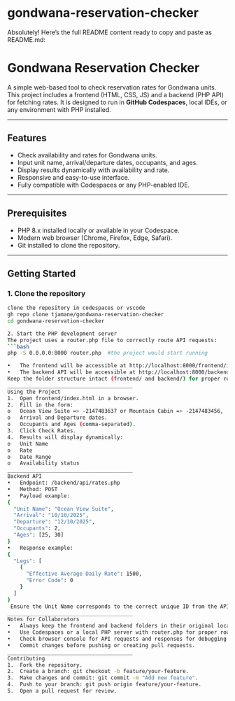 # gondwana-reservation-checker

Absolutely! Here’s the full README content ready to copy and paste as README.md:
# Gondwana Reservation Checker

A simple web-based tool to check reservation rates for Gondwana units. This project includes a frontend (HTML, CSS, JS) and a backend (PHP API) for fetching rates. It is designed to run in **GitHub Codespaces**, local IDEs, or any environment with PHP installed.

---

## Features

- Check availability and rates for Gondwana units.
- Input unit name, arrival/departure dates, occupants, and ages.
- Display results dynamically with availability and rate.
- Responsive and easy-to-use interface.
- Fully compatible with Codespaces or any PHP-enabled IDE.

---

## Prerequisites

- PHP 8.x installed locally or available in your Codespace.
- Modern web browser (Chrome, Firefox, Edge, Safari).
- Git installed to clone the repository.

---

## Getting Started

### 1. Clone the repository

```bash
clone the repository in codespaces or vscode
gh repo clone tjamane/gondwana-reservation-checker
cd gondwana-reservation-checker

2. Start the PHP development server
The project uses a router.php file to correctly route API requests:
```bash
php -S 0.0.0.0:8000 router.php  #the project would start running

•	The frontend will be accessible at http://localhost:8000/frontend/index.html.
•	The backend API will be accessible at http://localhost:8000/backend/api/rates.php.
Keep the folder structure intact (frontend/ and backend/) for proper routing.
________________________________________
Using the Project
1.	Open frontend/index.html in a browser.
2.	Fill in the form:
o	Ocean View Suite => -2147483637 or Mountain Cabin => -2147483456,
o	Arrival and Departure dates.
o	Occupants and Ages (comma-separated).
3.	Click Check Rates.
4.	Results will display dynamically:
o	Unit Name
o	Rate
o	Date Range
o	Availability status
________________________________________
Backend API
•	Endpoint: /backend/api/rates.php
•	Method: POST
•	Payload example:
{
  "Unit Name": "Ocean View Suite",
  "Arrival": "10/10/2025",
  "Departure": "12/10/2025",
  "Occupants": 2,
  "Ages": [25, 30]
}
•	Response example:
{
  "Legs": [
    {
      "Effective Average Daily Rate": 1500,
      "Error Code": 0
    }
  ]
}
 Ensure the Unit Name corresponds to the correct unique ID from the API.
________________________________________
Notes for Collaborators
•	Always keep the frontend and backend folders in their original locations.
•	Use Codespaces or a local PHP server with router.php for proper routing.
•	Check browser console for API requests and responses for debugging.
•	Commit changes before pushing or creating pull requests.
________________________________________
Contributing
1.	Fork the repository.
2.	Create a branch: git checkout -b feature/your-feature.
3.	Make changes and commit: git commit -m "Add new feature".
4.	Push to your branch: git push origin feature/your-feature.
5.	Open a pull request for review.

